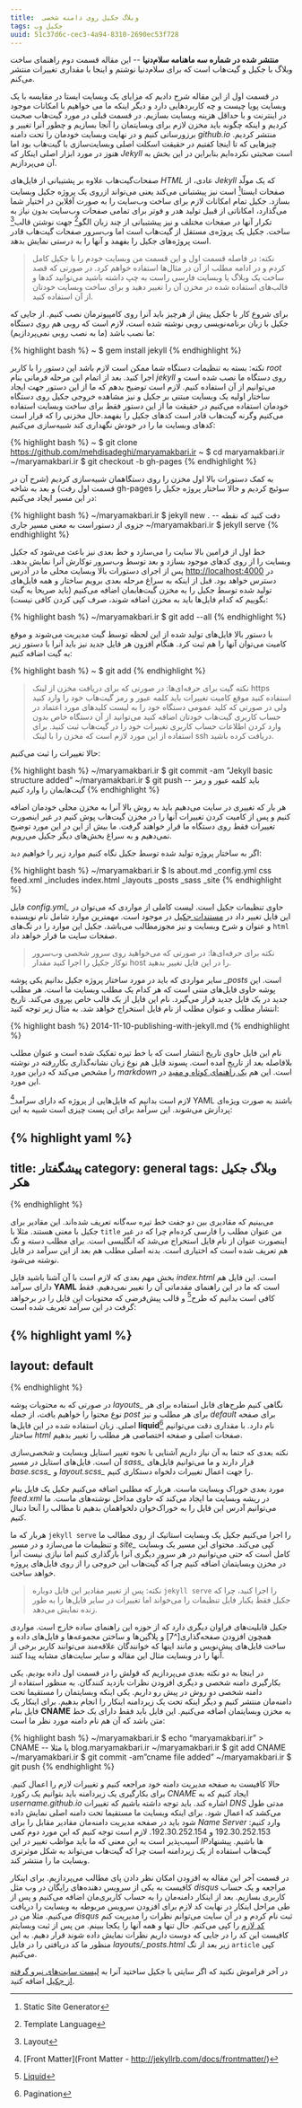 ```yaml
---
title:  وبلاگ جکیل روی دامنه شخصی
tags: جکیل وب
uuid: 51c37d6c-cec3-4a94-8310-2690ec53f728
---
```


**منتشر شده در شماره سه ماهنامه سلام‌دنیا** -- این مقاله قسمت دوم راهنمای ساخت وبلاگ با جکیل و گیت‌هاب است که برای سلام‌دنیا نوشتم و اینجا با مقداری تغییرات منتشر می‌کنم.


در قسمت اول از این مقاله شرح دادیم که مزایای یک وبسایت ایستا در مقایسه با یک وبسایت پویا چیست و  چه کاربردهایی دارد و دیگر اینکه ما می خواهیم با امکانات موجود در اینترنت و با حداقل هزینه وبسایت بسازیم. در قسمت قبلی در مورد گیت‌هاب صحبت کردیم و اینکه چگونه باید مخزن لازم برای وبسایتمان را آنجا بسازیم و چطور آنرا تغییر و برزورسانی کنیم و در نهایت وبسایت خودمان را تحت دامنه *github.io* منتشر کردیم. چیزهایی که تا اینجا کفتیم در حقیقت اسکلت اصلی وبسایت‌سازی با گیت‌هاب بود اما هنوز در مورد ابزار اصلی اینکار که *Jekyll* است صحبتی نکرده‌ایم بنابراین در این بخش به آن می‌پردازیم.

صفحات‌گیت‌هاب علاوه بر پشتیبانی از فایل‌های *HTML* عادی، از *Jekyll* که یک مولّد صفحات ایستا‍[^1] است نیز پیشتبانی می‌کند یعنی می‌تواند ازروی یک پروژه جکیل وبسایت بسازد. جکیل تمام امکانات لازم برای ساخت وب‌سایت‌ را به صورت آفلاین در اختیار شما می‌گذارد، امکاناتی از قبیل تولید هدر و فوتر برای تمامی صفحات وب‌سایت بدون نیاز به تکرار آنها در صفحات مختلف و نیز پیشتبیانی از چند زبان الگو[^2] جهت نوشتن قالب[^3] ساخت. جکیل یک پروژه‌ی مستقل از گیت‌هاب است اما وب‌سرور صفحات گیت‌هاب قادر است پروژه‌های جکیل را بفهمد و آنها را به درستی نمایش بدهد.

> نکته: در فاصله قسمت اول و این قسمت من وبسایت خودم را با جکیل کامل کردم و در ادامه مطلب از آن در مثال‌ها استفاده خواهم کرد. در صورتی که قصد ساخت یک وبلاگ یا وبسایت فارسی راست به چپ داشته باشید می‌توانید کدها و قالب‌های استفاده شده در مخزن آن را تغییر دهید و برای ساخت وبسایت خودتان از آن استفاده کنید.

برای شروع کار با جکیل پیش از هرچیز باید آنرا روی کامپیوترمان نصب کنیم. از جایی که جکیل با زبان برنامه‌نویسی روبی نوشته شده است،‌ لازم است که روبی هم روی دستگاه ما نصب باشد (ما به نصب روبی نمی‌پردازیم):

{% highlight bash %}
~ $ gem install jekyll
{% endhighlight %}

نکته: بسته به تنظیمات دستگاه شما ممکن است لازم باشد این دستور را با کاربر *root* اجرا کنید. 
بعد از اتمام این مرحله  فرمانی بنام *jekyll* روی دستگاه ما نصب شده است و می‌توانیم از آن استفاده کنیم. لازم است توضیح بدهم که ما از این دستور جهت ایجاد ساختار اولیه یک وبسایت مبتنی بر جکیل و نیز مشاهده خروجی جکیل روی دستگاه خودمان استفاده می‌کنیم در حقیقت ما از این دستور فقط برای ساخت وبسایت استفاده می‌کنیم وگرنه گیت‌هاب قادر است کدهای جکیل را بفهمد.حال مخزنی را که قرار است کدهای وبسایت ما را در خودش نگهداری کند شبیه‌سازی می‌کنیم:

{% highlight bash %}
~ $ git clone https://github.com/mehdisadeghi/maryamakbari.ir
~ $ cd maryamakbari.ir
~/maryamakbari.ir $ git checkout -b gh-pages
{% endhighlight %}

به کمک دستورات بالا اول مخزن را روی دستگاهمان شبیه‌سازی کردیم (شرح آن در قسمت اول رفت) و بعد به شاخه gh-pages سوئیچ کردیم و حالا ساختار پروژه جکیل را در این مسیر ایجاد می‌کنیم:

{% highlight bash %}
~/maryamakbari.ir $ jekyll new . -- دقت کنید که نقطه جزوی از دستوراست به معنی مسیر جاری
~/maryamakbari.ir $ jekyll serve
{% endhighlight %}

خط اول از فرامین بالا سایت را می‌سازد و خط بعدی نیز باعث می‌شود که جکیل وبسایت را از روی کدهای موجود بسازد و بعد توسط  وب‌سرور توکارش آنرا نمایش بدهد. پس از اجرای دستورات بالا وبسایت محلی ما در آدرس ‎‎[http://localhost:4000](http://localhost:4000) در دسترس خواهد بود. قبل از اینکه به سراغ مرحله بعدی برویم ساختار و همه فایل‌های تولید شده توسط جکیل را به مخزن گیت‌هابمان اضافه می‌کنیم (باید صریحا به گیت بگوییم که کدام فایل‌ها باید به مخزن اضافه شوند، صرف کپی کردن کافی نیست):

{% highlight bash %}
~/maryamakbari.ir $ git add --all
{% endhighlight %}

با دستور بالا فایل‌های تولید شده از این لحظه توسط گیت مدیریت می‌شوند و موقع کامیت می‌توان آنها را هم ثبت کرد. هنگام افزون هر فایل جدید نیز باید آنرا با دستور زیر به گیت اضافه کنیم:

{% highlight bash %}
~ $ git add <FILENAME>
{% endhighlight %}

> نکته گیت برای حرفه‌ای‌ها: در صورتی که برای دریافت مخزن از لینک https استفاده کنید موقع کامیت تغییرات باید کلمه عبور و رمز گیت‌هاب خود را وارد کنید ولی در صورتی که کلید عمومی دستگاه خود را به لیست کلیدهای مورد اعتماد در حساب کاربری گیت‌هاب خودتان اضافه کنید می‌توانید از آن دستگاه خاص بدون وارد کردن اطلاعات حساب کاربری تغییرات خود را در گیت‌هاب ثبت کنید. برای استفاده از این مورد لازم است که مخزن را با لینک ssh دریافت کرده باشید.

حالا تغییرات را ثبت می‌کنیم:

{% highlight bash %}
~/maryamakbari.ir $ git commit -am ”Jekyll basic structure added”
~/maryamakbari.ir $ git push -- باید کلمه عبور و رمز گیت‌هابمان را وارد کنیم
{% endhighlight %}

هر بار که تغییری در سایت می‌دهیم باید به روش بالا آنرا به مخزن محلی خودمان اضافه کنیم و  پس از کامیت کردن تغییرات آنها را در مخزن گیت‌هاب پوش کنیم در غیر اینصورت تغییرات فقط روی دستگاه ما قرار خواهند گرفت. ما بیش از این در این مورد توضیح نمی‌دهیم و به سراغ بخش‌های دیگر جکیل می‌رویم.

اگر به ساختار پروژه تولید شده توسط جکیل نگاه کنیم موارد زیر را خواهیم دید:

{% highlight bash %}
~/maryamakbari.ir $ ls
about.md  _config.yml  css  feed.xml  _includes  index.html  _layouts  _posts  _sass  _site
{% endhighlight %}

فایل *config.yml_* حاوی تنظیمات جکیل است. لیست کاملی از مواردی که می‌توان در این فایل تغییر داد در [مستندات جکیل](http://jekyllrb.com/docs/configuration/) در موجود است. مهمترین موارد شامل نام نویسنده و عنوان و شرح وبسایت و نیز مجوزمطالب می‌باشد. جکیل این موارد را در تگ‌های `html` صفحات سایت ما قرار خواهد داد.

> نکته برای حرفه‌ای‌ها: در صورتی که می‌خواهید روی سرور شخصی وب‌سرور توکار جکیل را اجرا کنید مقدار host را در این فایل تغییر بدهید.

سایر مواردی که باید در مورد ساختار پروژه جکیل بدانیم یکی پوشه *_posts* است. این پوشه حاوی فایل‌های متنی است که هر کدام یک مطلب وبسایت ما است. هر مطلب جدید در یک فایل جدید قرار می‌گیرد. نام این فایل از یک قالب خاص یپروی می‌کند. تاریخ انتشار مطلب و عنوان مطلب از نام فایل استخراج خواهد شد. به مثال زیر توجه کنید:

{% highlight bash %}
2014-11-10-publishing-with-jekyll.md
{% endhighlight %}

نام این فایل حاوی تاریخ انتشار است که با خط تیره تفکیک شده است و عنوان مطلب بلافاصله بعد از تاریخ آمده است. پسوند فایل هم نوع زبان نشانه‌گذاری بکاررفته در نوشته را مشخص می‌کند که دراین مورد *markdown* است. این هم [یک راهنمای کوتاه و مفید](https://help.github.com/articles/markdown-basics/) در این مورد.

لازم است بدانیم که فایل‌هایی از پروژه که دارای سرآمد[^4] YAML باشند به صورت ویژه‌ای پردازش می‌شوند. این سرآمد برای این پست چیزی است شبیه به این:

{% highlight yaml %}
---
title: پیشگفتار
category: general
tags: وبلاگ جکیل هکر
---
{% endhighlight %}

می‌بینیم که مقادیری بین دو جفت خط تیره سه‌گانه تعریف شده‌اند. این مقادیر برای جکیل با معنی هستند. مثلا با `title` من عنوان مطلب را فارسی کرده‌ام چرا که در غیر اینصورت عنوان از نام فایل استخراج می‌شد که انگلیسی است. برای مطلب دسته و تگ هم تعریف شده است که اختیاری است. بدنه اصلی مطلب هم بعد از این سرآمد در فایل نوشته می‌شود.

بخش مهم بعدی که لازم است با آن آشنا باشید فایل *index.html* است. این فایل هم دارای سرآمد **YAML** است که ما در این راهنمای مقدماتی آن را تغییر نمی‌دهیم. فقط کافی است بدانیم که طرح[^5] و قالب پیش‌فرضی که محتویات این فایل را در برخواهد گرفت در این سرآمد تعریف شده است:

{% highlight yaml %}
---
layout: default
---
{% endhighlight %}

در صورتی که به محتویات پوشه *layouts_* نگاهی کنیم طرح‌های قابل استفاده برای هر نوع محتوا را خواهیم یافت، از جمله *post* برای هر مطلب و نیز *default* برای صفحه اصلی. زبان استفاده شده در این فایل‌ها **liquid**[^6] نام دارد. با مقداری دقت می‌توانیم ساختار *html* صفحات اصلی و صفحه اختصاصی هر مطلب را تغییر بدهیم.

نکته بعدی که حتما به آن نیاز داریم آشنایی با نحوه تغییر استایل وبسایت و شخصی‌سازی آن است. فایل‌های استایل در مسیر *sass_* قرار دارند و ما می‌توانیم فایل‌های *base.scss_* و *layout.scss_* را جهت اعمال تغییرات دلخواه دستکاری کنیم. 

مورد بعدی خوراک وبسایت ماست. هربار که مطلبی اضافه می‌کنیم جکیل یک فایل بنام *feed.xml* در ریشه وبسایت ما ایجاد می‌کند که حاوی مداخل نوشته‌های ماست. ما می‌توانیم آدرس این فایل را به خوراک‌خوان دلخواهمان بدهیم تا مطالب را آنجا دنبال کنیم.

هربار که ما `jekyll serve` را اجرا می‌کنیم جکیل یک وبسایت استاتیک از روی مطالب ما و تنظیمات ما می‌سازد و در مسیر *site_* کپی می‌کند. محتوای این مسیر یک وبسایت کامل است که حتی می‌توانیم در هر سرور دیگری آنرا بارگذاری کنیم اما نیازی نیست آنرا در مخزن وبسایتمان اضافه کنیم چرا که گیت‌هاب این خروجی را از روی فایل‌های پروژه خواهد ساخت.

> نکته: پس از تغییر مقادیر این فایل دوباره `jekyll serve` را اجرا کنید، چرا که جکیل فقط یکبار فایل تنظیمات را می‌خواند اما تغییرات در سایر فایل‌ها را به طور زنده نمایش می‌دهد.

جکیل قابلیت‌های فراوان دیگری دارد که از حوزه این راهنمای ساده خارج است. مواردی همچون افزودن صفحه‌گذاری[^7] و پلاگین‌ها و ساختن مجموعه‌ها و فایل‌های داده و ساخت فایل‌های پیش‌نویس و مانند اینها که خوانندگان علاقه‌مند می‌توانند کاربر برخی از آنها را در وبسایت مثال این مقاله و سایر سایت‌های مشابه پیدا کنند. 

در اینجا به دو نکته بعدی می‌پردازیم که قولش را در قسمت اول داده بودیم. یکی بکارگیری دامنه شخصی و دیگری افزودن نظرات بازدید کنندگان. به منظور استفاده از دامنه شخصی دو روش در پیش رو داریم. یکی اینکه وبسایتمان را مستقیما تحت دامنه‌مان منتشر کنیم و دیگر اینکه تحت یک زیردامنه اینکار را انجام بدهیم. برای اینکار یک فایل بنام **CNAME** به مخزن وبسایتمان اضافه می‌کنیم. این فایل باید فقط دارای یک خط متن باشد که آن هم نام دامنه مورد نظر ما است:

{% highlight bash %}
~/maryamakbari.ir $ echo “maryamakbari.ir” > CNAME -- یا مثلا blog.maryamakbari.ir
~/maryamakbari.ir $ git add CNAME
~/maryamakbari.ir $ git commit -am”cname file added”
~/maryamakbari.ir $ git push
{% endhighlight %}

حالا کافیست به صفحه مدیریت دامنه خود مراجعه کنیم و تغییرات لازم را اعمال کنیم. برای بکارگیری یک زیردامنه باید بتوانیم یک رکورد *CNAME* ایجاد کنیم که به *username.github.io* اشاره کند. باید توجه داشته باشیم که تغییرات *DNS* مدتی طول می‌کشد که اعمال شود. برای اینکه وبسایت ما مستقیما تحت دامنه اصلی نمایش داده شود باید در صفحه مدیریت دامنه‌مان مقادیر مقابل را برای *Name Server* وارد کنیم: 192.30.252.153 و 192.30.252.154.
لازم است توجه کنیم که این مورد دوم کمی آسیب‌پذیر است به این معنی که ما باید مواظب تغییر در این *IP*ها باشیم. پیشنهاد گیت‌هاب استفاده از یک زیردامنه است چرا که گیت‌هاب می‌تواند به شکل موثرتری وبسایت ما را منتشر کند.

در قسمت آخر این مقاله به افزودن امکان نظر دادن پای مطالب می‌پردازیم. برای اینکار کافیست به یکی از سرویس دهنده‌های رایگان در وب مثل *disqus* مراجعه و یک حساب کاربری بسازیم. بعد از اینکار دامنه‌مان را به حساب کاربری‌مان اضافه می‌کنیم و پس از طی مراحل اینکار در نهایت کد لازم برای افزودن سرویس مربوطه به وبسایت را دریافت می‌کنیم. مثلا من در *disqus* ثبت نام کردم و در آن سایت می‌توانم نظرات را مدیریت کنم و همه آنها را یکجا ببینم. من پس از ثبت وبسایتم ‎[کد لازم](https://mehdix.disqus.com/admin/settings/universalcode/) را کپی می‌کنم. حال تنها کافیست این کد را در جایی که دوست داریم نظرات نمایش داده شوند قرار دهیم. به این منظور ما کد دریافتی را در فایل *layouts/_posts.html* زیر بعد از تگ `article` کپی می‌کنیم.

در آخر فراموش نکنید که اگر سایتی با جکیل ساختید آنرا به ‬‬[لیست سایت‌های نیرو گرفته از جکیل](https://github.com/jekyll/jekyll/wiki/Sites) اضافه کنید.


[^1]: Static Site Generator
[^2]: Template Language
[^3]: Layout
[^4]: [Front Matter](Front Matter - http://jekyllrb.com/docs/frontmatter/)
[^5]: [Liquid](https://github.com/Shopify/liquid/wiki)
[^6]: Pagination



